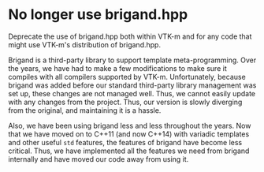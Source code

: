 # No longer use brigand.hpp

Deprecate the use of brigand.hpp both within VTK-m and for any code that
might use VTK-m's distribution of brigand.hpp.

Brigand is a third-party library to support template meta-programming. Over
the years, we have had to make a few modifications to make sure it compiles
with all compilers supported by VTK-m. Unfortunately, because brigand was
added before our standard third-party library management was set up, these
changes are not managed well. Thus, we cannot easily update with any
changes from the project. Thus, our version is slowly diverging from the
original, and maintaining it is a hassle.

Also, we have been using brigand less and less throughout the years. Now
that we have moved on to C++11 (and now C++14) with variadic templates and
other useful `std` features, the features of brigand have become less
critical. Thus, we have implemented all the features we need from brigand
internally and have moved our code away from using it.
